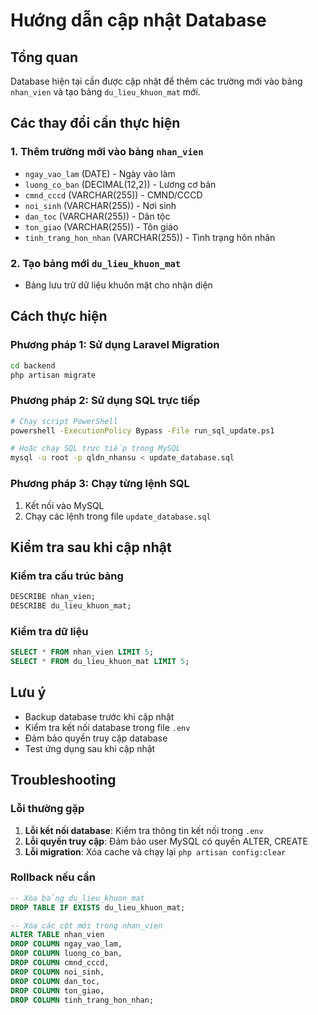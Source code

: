 # Hướng dẫn cập nhật Database

## Tổng quan
Database hiện tại cần được cập nhật để thêm các trường mới vào bảng `nhan_vien` và tạo bảng `du_lieu_khuon_mat` mới.

## Các thay đổi cần thực hiện

### 1. Thêm trường mới vào bảng `nhan_vien`
- `ngay_vao_lam` (DATE) - Ngày vào làm
- `luong_co_ban` (DECIMAL(12,2)) - Lương cơ bản
- `cmnd_cccd` (VARCHAR(255)) - CMND/CCCD
- `noi_sinh` (VARCHAR(255)) - Nơi sinh
- `dan_toc` (VARCHAR(255)) - Dân tộc
- `ton_giao` (VARCHAR(255)) - Tôn giáo
- `tinh_trang_hon_nhan` (VARCHAR(255)) - Tình trạng hôn nhân

### 2. Tạo bảng mới `du_lieu_khuon_mat`
- Bảng lưu trữ dữ liệu khuôn mặt cho nhận diện

## Cách thực hiện

### Phương pháp 1: Sử dụng Laravel Migration
```bash
cd backend
php artisan migrate
```

### Phương pháp 2: Sử dụng SQL trực tiếp
```bash
# Chạy script PowerShell
powershell -ExecutionPolicy Bypass -File run_sql_update.ps1

# Hoặc chạy SQL trực tiếp trong MySQL
mysql -u root -p qldn_nhansu < update_database.sql
```

### Phương pháp 3: Chạy từng lệnh SQL
1. Kết nối vào MySQL
2. Chạy các lệnh trong file `update_database.sql`

## Kiểm tra sau khi cập nhật

### Kiểm tra cấu trúc bảng
```sql
DESCRIBE nhan_vien;
DESCRIBE du_lieu_khuon_mat;
```

### Kiểm tra dữ liệu
```sql
SELECT * FROM nhan_vien LIMIT 5;
SELECT * FROM du_lieu_khuon_mat LIMIT 5;
```

## Lưu ý
- Backup database trước khi cập nhật
- Kiểm tra kết nối database trong file `.env`
- Đảm bảo quyền truy cập database
- Test ứng dụng sau khi cập nhật

## Troubleshooting

### Lỗi thường gặp
1. **Lỗi kết nối database**: Kiểm tra thông tin kết nối trong `.env`
2. **Lỗi quyền truy cập**: Đảm bảo user MySQL có quyền ALTER, CREATE
3. **Lỗi migration**: Xóa cache và chạy lại `php artisan config:clear`

### Rollback nếu cần
```sql
-- Xóa bảng du_lieu_khuon_mat
DROP TABLE IF EXISTS du_lieu_khuon_mat;

-- Xóa các cột mới trong nhan_vien
ALTER TABLE nhan_vien 
DROP COLUMN ngay_vao_lam,
DROP COLUMN luong_co_ban,
DROP COLUMN cmnd_cccd,
DROP COLUMN noi_sinh,
DROP COLUMN dan_toc,
DROP COLUMN ton_giao,
DROP COLUMN tinh_trang_hon_nhan;
``` 